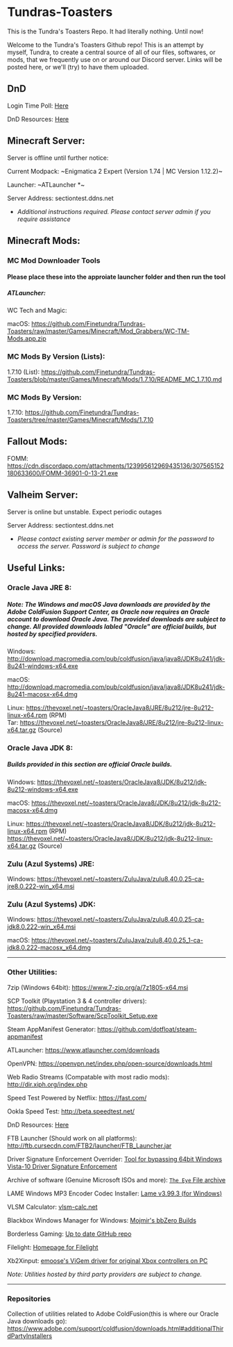 # Tundras-Toasters
This is the Tundra's Toasters Repo. It had literally nothing. Until now! 

Welcome to the Tundra's Toasters Github repo! This is an attempt by myself, Tundra, to create a central source of all of our files, softwares, or mods, that we frequently use on or around our Discord server. Links will be posted here, or we'll (try) to have them uploaded.

## DnD

Login Time Poll: [Here](https://docs.google.com/forms/d/e/1FAIpQLSe_hPwVzbgIpZ11eWkHYFk8ThUU0ZTsJylPScbrE6IjJkMRrw/viewform?usp=sf_link)

DnD Resources: [Here](https://github.com/Finetundra/Tundras-Toasters/blob/master/DnD_Resources_List.md)

## Minecraft Server:

Server is offline until further notice: 

Current Modpack: ~Enigmatica 2 Expert (Version 1.74 | MC Version 1.12.2)~

Launcher: ~ATLauncher *~

<!-- ~Current Modpack: FTB Infinity Evolved (Version 3.0.2 | MC Version 1.7.10)~ -->

<!-- ~Launcher: FTB Launcher~ -->

Server Address: sectiontest.ddns.net

<!-- ~Server is offline until further notice~ -->

<!-- ~Current Modpack: Sky Factory (Version 3.0.15 | MC Version 1.10.2)~ -->

<!-- ~Launcher: FTB~ -->

<!-- ~Server Address: virustrand.com~ -->

* *Additional instructions required. Please contact server admin if you require assistance*

## Minecraft Mods: 

### MC Mod Downloader Tools

#### Please place these into the approiate launcher folder and then run the tool

##### ATLauncher:

WC Tech and Magic: 

macOS: https://github.com/Finetundra/Tundras-Toasters/raw/master/Games/Minecraft/Mod_Grabbers/WC-TM-Mods.app.zip



### MC Mods By Version (Lists): 

1.7.10 (List): https://github.com/Finetundra/Tundras-Toasters/blob/master/Games/Minecraft/Mods/1.7.10/README_MC_1.7.10.md

### MC Mods By Version:

1.7.10: https://github.com/Finetundra/Tundras-Toasters/tree/master/Games/Minecraft/Mods/1.7.10

## Fallout Mods: 

FOMM: https://cdn.discordapp.com/attachments/123995612969435136/307565152180633600/FOMM-36901-0-13-21.exe

## Valheim Server:

Server is online but unstable. Expect periodic outages

Server Address: sectiontest.ddns.net

* *Please contact existing server member or admin for the password to access the server. Password is subject to change*

## Useful Links:

### Oracle Java JRE 8: 

##### Note: The Windows and macOS Java downloads are provided by the Adobe ColdFusion Support Center, as Oracle now requires an Oracle account to download Oracle Java. The provided downloads are subject to change. All provided downloads labled "Oracle" are official builds, but hosted by specified providers. 
 
 


  
  
   Windows: http://download.macromedia.com/pub/coldfusion/java/java8/JDK8u241/jdk-8u241-windows-x64.exe
   
 macOS: http://download.macromedia.com/pub/coldfusion/java/java8/JDK8u241/jdk-8u241-macosx-x64.dmg

  
 Linux: https://thevoxel.net/~toasters/OracleJava8/JRE/8u212/jre-8u212-linux-x64.rpm (RPM)    
 Tar:   https://thevoxel.net/~toasters/OracleJava8/JRE/8u212/jre-8u212-linux-x64.tar.gz (Source)
         
         
### Oracle Java JDK 8: 

##### Builds provided in this section are official Oracle builds.  

  Windows: https://thevoxel.net/~toasters/OracleJava8/JDK/8u212/jdk-8u212-windows-x64.exe
  
  macOS:  https://thevoxel.net/~toasters/OracleJava8/JDK/8u212/jdk-8u212-macosx-x64.dmg
  
  Linux:  https://thevoxel.net/~toasters/OracleJava8/JDK/8u212/jdk-8u212-linux-x64.rpm (RPM)  
          https://thevoxel.net/~toasters/OracleJava8/JDK/8u212/jdk-8u212-linux-x64.tar.gz (Source)

<!--- Oracle Java JRE 9: http://www.oracle.com/technetwork/java/javase/downloads/jre9-downloads-3848532.html --->

<!--- Oracle Java JDK 9:http://www.oracle.com/technetwork/java/javase/downloads/jdk9-downloads-3848520.html --->

### Zulu (Azul Systems) JRE:

  Windows: https://thevoxel.net/~toasters/ZuluJava/zulu8.40.0.25-ca-jre8.0.222-win_x64.msi

### Zulu (Azul Systems) JDK:

  Windows: https://thevoxel.net/~toasters/ZuluJava/zulu8.40.0.25-ca-jdk8.0.222-win_x64.msi
  
  macOS: https://thevoxel.net/~toasters/ZuluJava/zulu8.40.0.25_1-ca-jdk8.0.222-macosx_x64.dmg

---

### Other Utilities:


7zip (Windows 64bit): https://www.7-zip.org/a/7z1805-x64.msi

SCP Toolkit (Playstation 3 & 4 controller drivers): https://github.com/Finetundra/Tundras-Toasters/raw/master/Software/ScpToolkit_Setup.exe

Steam AppManifest Generator: https://github.com/dotfloat/steam-appmanifest

ATLauncher: https://www.atlauncher.com/downloads

OpenVPN: https://openvpn.net/index.php/open-source/downloads.html

Web Radio Streams (Compatable with most radio mods): http://dir.xiph.org/index.php

Speed Test Powered by Netflix: https://fast.com/

Ookla Speed Test: http://beta.speedtest.net/

DnD Resources: [Here](https://github.com/Finetundra/Tundras-Toasters/blob/master/DnD_Resources_List.md)

FTB Launcher (Should work on all platforms): http://ftb.cursecdn.com/FTB2/launcher/FTB_Launcher.jar

Driver Signature Enforcement Overrider: [Tool for bypassing 64bit Windows Vista-10 Driver Signature Enforcement](https://github.com/Finetundra/Tundras-Toasters/blob/master/Software/DSEO.md)

Archive of software (Genuine Microsoft ISOs and more): [`The Eye` File archive](https://the-eye.eu/public/)

LAME Windows MP3 Encoder Codec Installer: [Lame v3.99.3 (for Windows)](https://lame.buanzo.org/Lame_v3.99.3_for_Windows.exe)

VLSM Calculator: [vlsm-calc.net](http://vlsm-calc.net)

Blackbox Windows Manager for Windows: [Mojmir's bbZero Builds](https://spoonm.org/bbzero/)

Borderless Gaming: [Up to date GitHub repo](https://github.com/Codeusa/Borderless-Gaming)

Filelight: [Homepage for Filelight](https://utils.kde.org/projects/filelight/)

Xb2Xinput: [emoose's ViGem driver for original Xbox controllers on PC](https://github.com/emoose/Xb2XInput)

 *Note: Utilities hosted by third party providers are subject to change.*

---
### Repositories
<!--- RedHat Enterprise Linux 8: https://thevoxel.net/repo/rhel8-install/ --->

Collection of utilities related to Adobe ColdFusion(this is where our Oracle Java downloads go): https://www.adobe.com/support/coldfusion/downloads.html#additionalThirdPartyInstallers
